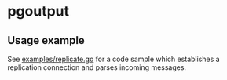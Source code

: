 # pgoutput

## Usage example

See [examples/replicate.go](examples/replicate.go) for a code sample which
establishes a replication connection and parses incoming messages.
